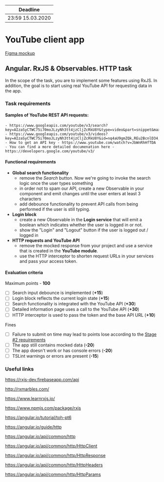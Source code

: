 | Deadline         |
|------------------|
| 23:59 15.03.2020 |

# YouTube client app

[Figma mockup](https://www.figma.com/file/tS3Zqk138yXUmRxSWKDv4r/YouTube-client?node-id=0%3A1)

## Angular. RxJS & Observables. HTTP task
In the scope of the task, you are to implement some features using RxJS. In addition, the goal is to start using real YouTube API for requesting data in the app.

### Task requirements

#### Samples of YouTube REST API requests:
    - https://www.googleapis.com/youtube/v3/search?key=AIzaSyCTWC75i70moJLzyNh3tt4jzCljZcRkU8Y&type=video&part=snippet&maxResults=15&q=js
    - https://www.googleapis.com/youtube/v3/videos?key=AIzaSyCTWC75i70moJLzyNh3tt4jzCljZcRkU8Y&id=nq4aU9gmZQk,REu2BcnlD34,qbPTdW7KgOg&part=snippet,statistics
    - How to get an API key - https://www.youtube.com/watch?v=JbWnRhHfTDA
    - You can find a more detailed documenation here - https://developers.google.com/youtube/v3/

#### Functional requirements
- **Global search functionality**
    - remove the *Search* button. Now we're going to invoke the search logic once the user types something
    - in order not to spam our API, create a new Observable in your component and emit changes until the user enters at least 3 characters
    - add debounce functionality to prevent API calls from being performed if the user is still typing.
- **Login block**
    - create a new Observable in the **Login service** that will emit a boolean which indicates whether the user is logged in or not.
    - show the "Login" and "Logout" button if the user is logged out / logged in
- **HTTP requests and YouTube API**
    - remove the mocked response from your project and use a service that is created in the **YouTube module**.
    - use the HTTP interceptor to shorten request URLs in your services and pass your access token.

#### Evaluation criteria
Maximum points - **100**

- [ ] Search input debounce is implemented (**+15**)
- [ ] Login block reflects the current login state (**+15**)
- [ ] Search functionality is integrated with the YouTube API (**+30**)
- [ ] Detailed information page uses a call to the YouTube API (**+30**)
- [ ] HTTP interceptor is used to pass the token and the base API URL (**+10**) 

Fines
- [ ] Failure to submit on time may lead to points lose according to the [Stage #2 requirements](https://docs.rs.school/#/stage2?id=%d0%94%d0%b5%d0%b4%d0%bb%d0%b0%d0%b9%d0%bd%d1%8b)
- [ ] The app still contains mocked data (**-20**)
- [ ] The app doesn't work or has console errors (**-20**)
- [ ] TSLint warnings or errors are present (**-15**)

### Useful links
https://rxjs-dev.firebaseapp.com/api

http://rxmarbles.com/

https://www.learnrxjs.io/

https://www.npmjs.com/package/rxjs

https://angular.io/tutorial/toh-pt6

https://angular.io/guide/http

https://angular.io/api/common/http

https://angular.io/api/common/http/HttpClient

https://angular.io/api/common/http/HttpResponse

https://angular.io/api/common/http/HttpHeaders

https://angular.io/api/common/http/HttpParams

